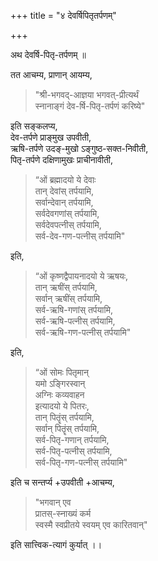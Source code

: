 +++
title = "४ देवर्षिपितृतर्पणम्"

+++

अथ देवर्षि-पितृ-तर्पणम् ॥ 

तत आचम्य, प्राणान् आयम्य, 

> "श्री-भगवद्-आज्ञया भगवत्-प्रीत्यर्थं  
स्नानाङ्गं देव-र्षि-पितृ-तर्पणं करिष्ये" 

इति सङ्कलप्य,  
देव-तर्पणे प्राङ्मुख उपवीती,  
ऋषि-तर्पणे उदङ्-मुखो ऽङ्गुष्ठ-सक्त-निवीती,  
पितृ-तर्पणे दक्षिणामुखः प्राचीनावीती,

> “ओं ब्रह्मादयो ये देवाः  
तान् देवांस् तर्पयामि,  
सर्वान्देवान् तर्पयामि,  
सर्वदेवगणांस् तर्पयामि,  
सर्वदेवपत्नीस् तर्पयामि,  
सर्व-देव-गण-पत्नीस् तर्पयामि" 

इति,

> “ओं कृष्णद्वैपायनादयो ये ऋषयः,  
तान् ऋषींस् तर्पयामि,  
सर्वान् ऋषींस् तर्पयामि,  
सर्व-ऋषि-गणांस् तर्पयामि,  
सर्व-ऋषि-पत्नीस् तर्पयामि,  
सर्व-ऋषि-गण-पत्नीस् तर्पयामि" 

इति,

> “ओं सोमः पितृमान्  
यमो ऽङ्गिरस्वान्  
अग्निः कव्यवाहन  
इत्यादयो ये पितरः,  
तान् पितॄंस् तर्पयामि,  
सर्वान् पितॄंस् तर्पयामि,  
सर्व-पितृ-गणान् तर्पयामि,  
सर्व-पितृ-पत्नीस् तर्पयामि,  
सर्व-पितृ-गण-पत्नीस् तर्पयामि" 
 
इति च सन्तर्प्य +उपवीती +आचम्य, 
 
> "भगवान् एव  
प्रातस्-स्नाख्यं कर्म  
स्वस्मै स्वप्रीतये स्वयम् एव कारितवान्" 

इति सात्त्विक-त्यागं कुर्यात् ।। 

